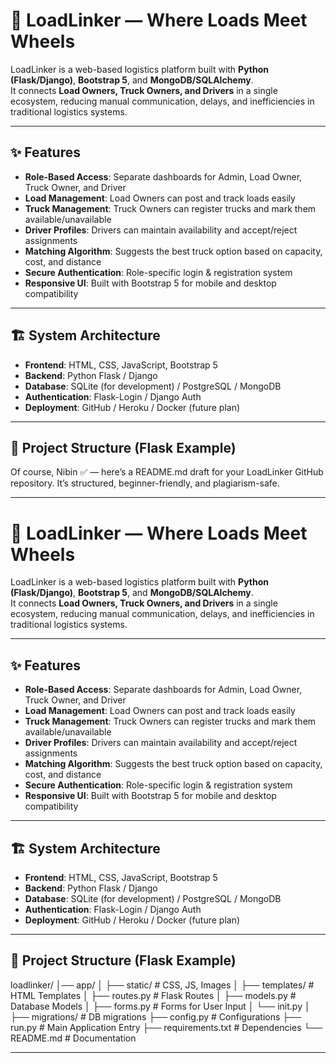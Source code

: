 # 🚚 LoadLinker — Where Loads Meet Wheels  

LoadLinker is a web-based logistics platform built with **Python (Flask/Django)**, **Bootstrap 5**, and **MongoDB/SQLAlchemy**.  
It connects **Load Owners, Truck Owners, and Drivers** in a single ecosystem, reducing manual communication, delays, and inefficiencies in traditional logistics systems.  

---

## ✨ Features  
- **Role-Based Access**: Separate dashboards for Admin, Load Owner, Truck Owner, and Driver  
- **Load Management**: Load Owners can post and track loads easily  
- **Truck Management**: Truck Owners can register trucks and mark them available/unavailable  
- **Driver Profiles**: Drivers can maintain availability and accept/reject assignments  
- **Matching Algorithm**: Suggests the best truck option based on capacity, cost, and distance  
- **Secure Authentication**: Role-specific login & registration system  
- **Responsive UI**: Built with Bootstrap 5 for mobile and desktop compatibility  

---

## 🏗️ System Architecture  
- **Frontend**: HTML, CSS, JavaScript, Bootstrap 5  
- **Backend**: Python Flask / Django  
- **Database**: SQLite (for development) / PostgreSQL / MongoDB  
- **Authentication**: Flask-Login / Django Auth  
- **Deployment**: GitHub / Heroku / Docker (future plan)  

---

## 📂 Project Structure (Flask Example)
Of course, Nibin ✅ — here’s a README.md draft for your LoadLinker GitHub repository. It’s structured, beginner-friendly, and plagiarism-safe.


---

# 🚚 LoadLinker — Where Loads Meet Wheels  

LoadLinker is a web-based logistics platform built with **Python (Flask/Django)**, **Bootstrap 5**, and **MongoDB/SQLAlchemy**.  
It connects **Load Owners, Truck Owners, and Drivers** in a single ecosystem, reducing manual communication, delays, and inefficiencies in traditional logistics systems.  

---

## ✨ Features  
- **Role-Based Access**: Separate dashboards for Admin, Load Owner, Truck Owner, and Driver  
- **Load Management**: Load Owners can post and track loads easily  
- **Truck Management**: Truck Owners can register trucks and mark them available/unavailable  
- **Driver Profiles**: Drivers can maintain availability and accept/reject assignments  
- **Matching Algorithm**: Suggests the best truck option based on capacity, cost, and distance  
- **Secure Authentication**: Role-specific login & registration system  
- **Responsive UI**: Built with Bootstrap 5 for mobile and desktop compatibility  

---

## 🏗️ System Architecture  
- **Frontend**: HTML, CSS, JavaScript, Bootstrap 5  
- **Backend**: Python Flask / Django  
- **Database**: SQLite (for development) / PostgreSQL / MongoDB  
- **Authentication**: Flask-Login / Django Auth  
- **Deployment**: GitHub / Heroku / Docker (future plan)  

---

## 📂 Project Structure (Flask Example)

loadlinker/ │── app/ │   ├── static/          # CSS, JS, Images │   ├── templates/       # HTML Templates │   ├── routes.py        # Flask Routes │   ├── models.py        # Database Models │   ├── forms.py         # Forms for User Input │   └── init.py │ ├── migrations/          # DB migrations ├── config.py            # Configurations ├── run.py               # Main Application Entry ├── requirements.txt     # Dependencies └── README.md            # Documentation

---
